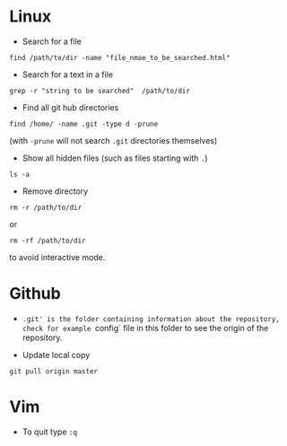 # Linux

- Search for a file
```
find /path/to/dir -name "file_nmae_to_be_searched.html"
```

- Search for a text in a file
```
grep -r "string to be searched"  /path/to/dir
```


- Find all git hub directories 
```
find /home/ -name .git -type d -prune
```
(with `-prune` will not search `.git` directories themselves)


- Show all hidden files (such as files starting with `.`)

```
ls -a
```

- Remove directory 

```
rm -r /path/to/dir
```

or 

```
rm -rf /path/to/dir
```
to avoid interactive mode. 

# Github

- `.git' is the folder containing information about the repository, check for example `config` file in this folder to see the origin of the repository. 

- Update local copy 

```
git pull origin master
```

# Vim 

-  To quit type `:q`
